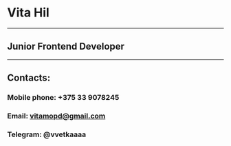 # __Vita Hil__
*****
## Junior Frontend Developer
*****
## Contacts:

### Mobile phone: +375 33 9078245
### Email: vitamopd@gmail.com
### Telegram: @vvetkaaaa
